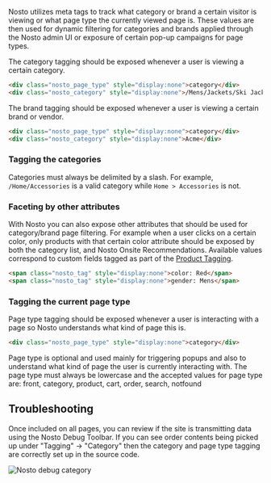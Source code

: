 Nosto utilizes meta tags to track what category or brand a certain visitor is viewing or what page type the currently viewed page is. These values are then used for dynamic filtering for categories and brands applied through the Nosto admin UI or exposure of certain pop-up campaigns for page types.  

The category tagging should be exposed whenever a user is viewing a certain category. 

```html
<div class="nosto_page_type" style="display:none">category</div>
<div class="nosto_category" style="display:none">/Mens/Jackets/Ski Jackets</div>
```

The brand tagging should be exposed whenever a user is viewing a certain brand or vendor. 

```html
<div class="nosto_page_type" style="display:none">category</div>
<div class="nosto_category" style="display:none">Acme</div>
```

### Tagging the categories

Categories must always be delimited by a slash. For example, `/Home/Accessories` is a valid category while `Home > Accessories` is not.

### Faceting by other attributes

With Nosto you can also expose other attributes that should be used for category/brand page filtering. For example when a user clicks on a certain color, only products with that certain color attribute should be exposed by both the category list, and Nosto Onsite Recommendations. Available values correspond to custom fields tagged as part of the [Product Tagging](https://github.com/Nosto/techdocs/wiki/Basic:-Default-Product-Tagging). 
```html
<span class="nosto_tag" style="display:none">color: Red</span>
<span class="nosto_tag" style="display:none">gender: Mens</span>
```

### Tagging the current page type

Page type tagging should be exposed whenever a user is interacting with a page so Nosto understands what kind of page this is. 
```html
<div class="nosto_page_type" style="display:none">category</div>
```

Page type is optional and used mainly for triggering popups and also to understand what kind of page the user is currently interacting with. The page type must always be lowercase and the accepted values for page type are: front, category, product, cart, order, search, notfound

## Troubleshooting

Once included on all pages, you can review if the site is transmitting data using the Nosto Debug Toolbar. If you can see order contents being picked up under "Tagging" → "Category" then the category and page type tagging are correctly set up in the source code.

![Nosto debug category ](https://nosto-campaign-assets.s3.amazonaws.com/images/nosto-debug-toolbar-category.png)

